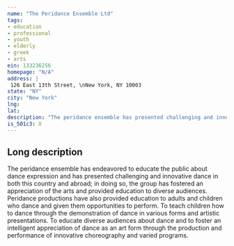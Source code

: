 ```yaml
---
name: "The Peridance Ensemble Ltd"
tags:
- education
- professional
- youth
- elderly
- greek
- arts
ein: 133236256
homepage: "N/A"
address: |
 126 East 13th Street, \nNew York, NY 10003
state: "NY"
city: "New York"
lng: 
lat: 
description: "The peridance ensemble has presented challenging and innovative dance in both this country and abroad; in doing so, the group has fostered an appreciation of the arts and provided education to diverse audiences. Peridance productions have also provided education to adults. "
is_501c3: X
---
```


## Long description

The peridance ensemble has endeavored to educate the public about dance expression and has presented challenging and innovative dance in both this country and abroad; in doing so, the group has fostered an appreciation of the arts and provided education to diverse audiences. Peridance productions have also provided education to adults and children who dance and given them opportunities to perform. To teach children how to dance through the demonstration of dance in various forms and artistic presentations. To educate diverse audiences about dance and to foster an intelligent appreciation of dance as an art form through the production and performance of innovative choreography and varied programs. 
